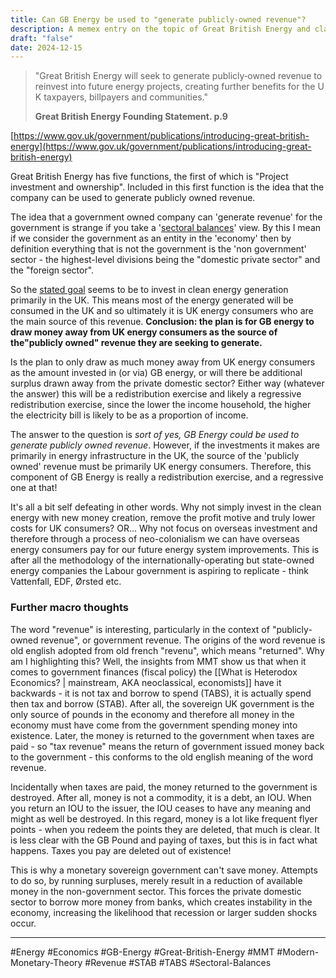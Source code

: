```yaml
---
title: Can GB Energy be used to "generate publicly-owned revenue"?
description: A memex entry on the topic of Great British Energy and claims made that it can generate "publicly-owned revenue"
draft: "false"
date: 2024-12-15
---
```



 > "Great British Energy will seek to generate publicly‑owned revenue to reinvest into future energy projects, creating further benefits for the U K taxpayers, billpayers and communities."
> 
>  **Great British Energy Founding Statement. p.9**

[https://www.gov.uk/government/publications/introducing-great-british-energy](https://www.gov.uk/government/publications/introducing-great-british-energy)

Great British Energy has five functions, the first of which is "Project investment and ownership". Included in this first function is the idea that the company can be used to generate publicly owned revenue.

The idea that a government owned company can 'generate revenue' for the government is strange if you take a '[sectoral balances](https://en.wikipedia.org/wiki/Sectoral_balances)' view. By this I mean if we consider the government as an entity in the 'economy' then by definition everything that is not the government is the 'non government' sector - the highest-level divisions being the "domestic private sector" and the "foreign sector".

So the [stated goal](https://www.theguardian.com/business/2024/oct/16/gb-energy-can-become-a-major-power-generator-says-its-chief-executive) seems to be to invest in clean energy generation primarily in the UK. This means most of the energy generated will be consumed in the UK and so ultimately it is UK energy consumers who are the main source of this revenue. **Conclusion: the plan is for GB energy to draw money away from UK energy consumers as the source of the"publicly owned" revenue they are seeking to generate.**

Is the plan to only draw as much money away from UK energy consumers as the amount invested in (or via) GB energy, or will there be additional surplus drawn away from the private domestic sector? Either way (whatever the answer) this will be a redistribution exercise and likely a regressive redistribution exercise, since the lower the income household, the higher the electricity bill is likely to be as a proportion of income.

The answer to the question is *sort of yes, GB Energy could be used to generate publicly owned revenue*. However, if the investments it makes are primarily in energy infrastructure in the UK, the source of the 'publicly owned' revenue must be primarily UK energy consumers. Therefore, this component of GB Energy is really a redistribution exercise, and a regressive one at that!

It's all a bit self defeating in other words. Why not simply invest in the clean energy with new money creation, remove the profit motive and truly lower costs for UK consumers? OR... Why not focus on overseas investment and therefore through a process of neo-colonialism we can have overseas energy consumers pay for our future energy system improvements. This is after all the methodology of the internationally-operating but state-owned energy companies the Labour government is aspiring to replicate - think Vattenfall, EDF, Ørsted etc.

### Further macro thoughts

The word "revenue" is interesting, particularly in the context of "publicly-owned revenue", or government revenue. The origins of the word revenue is old english adopted from old french "revenu", which means "returned". Why am I highlighting this? Well, the insights from MMT show us that when it comes to government finances (fiscal policy) the [[What is Heterodox Economics? | mainstream, AKA neoclassical, economists]] have it backwards - it is not tax and borrow to spend (TABS), it is actually spend then tax and borrow (STAB). After all, the sovereign UK government is the only source of pounds in the economy and therefore all money in the economy must have come from the government spending money into existence. Later, the money is returned to the government when taxes are paid - so "tax revenue" means the return of government issued money back to the government - this conforms to the old english meaning of the word revenue.

Incidentally when taxes are paid, the money returned to the government is destroyed. After all, money is not a commodity, it is a debt, an IOU. When you return an IOU to the issuer, the IOU ceases to have any meaning and might as well be destroyed. In this regard, money is a lot like frequent flyer points - when you redeem the points they are deleted, that much is clear. It is less clear with the GB Pound and paying of taxes, but this is in fact what happens. Taxes you pay are deleted out of existence!

This is why a monetary sovereign government can't save money. Attempts to do so, by running surpluses, merely result in a reduction of available money in the non-government sector. This forces the private domestic sector to borrow more money from banks, which creates instability in the economy, increasing the likelihood that recession or larger sudden shocks occur.

---
#Energy #Economics #GB-Energy #Great-British-Energy #MMT #Modern-Monetary-Theory #Revenue #STAB #TABS #Sectoral-Balances
